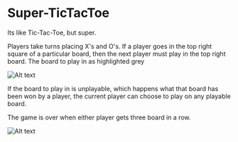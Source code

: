 # Super-TicTacToe
Its like Tic-Tac-Toe, but super.

Players take turns placing X's and O's.
If a player goes in the top right square of a particular board, then the next player must play in the top right board.
The board to play in as highlighted grey

![Alt text](/sreenshot1.png?raw=true)

If the board to play in is unplayable, which happens what that board has been won by a player, the current player can choose to play on any playable board.

The game is over when either player gets three board in a row.


![Alt text](/sreenshot1.png?raw=true)